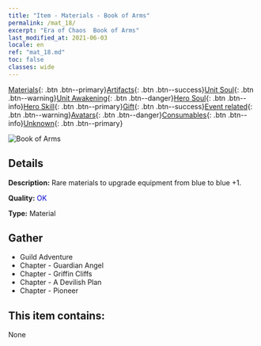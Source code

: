 ```yaml
---
title: "Item - Materials - Book of Arms"
permalink: /mat_18/
excerpt: "Era of Chaos  Book of Arms"
last_modified_at: 2021-06-03
locale: en
ref: "mat_18.md"
toc: false
classes: wide
---
```

 [Materials](/Items/){: .btn .btn--primary}[Artifacts](/Items/Artifacts/){: .btn .btn--success}[Unit Soul](/Items/UnitSoul/){: .btn .btn--warning}[Unit Awakening](/Items/UnitAwakening/){: .btn .btn--danger}[Hero Soul](/Items/HeroSoul/){: .btn .btn--info}[Hero Skill](/Items/HeroSkill/){: .btn .btn--primary}[Gift](/Items/Gift/){: .btn .btn--success}[Event related](/Items/Events/){: .btn .btn--warning}[Avatars](/Items/Avatars/){: .btn .btn--danger}[Consumables](/Items/Consumables/){: .btn .btn--info}[Unknown](/Items/Unknown/){: .btn .btn--primary}

 ![Book of Arms](/images/t/i_cailiao_hexin1.png)

## Details
 **Description:** Rare materials to upgrade equipment from blue to blue +1.

 **Quality:** <span style="color: #0000CD">OK</span>

 **Type:** Material

## Gather

*    Guild Adventure 
*    Chapter - Guardian Angel 
*    Chapter - Griffin Cliffs 
*    Chapter - A Devilish Plan 
*    Chapter - Pioneer 

## This item contains:

  None

